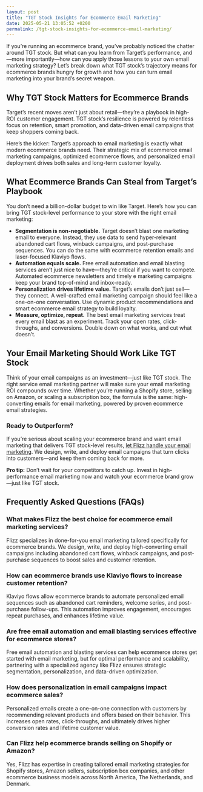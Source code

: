 ```yaml
---
layout: post
title: "TGT Stock Insights for Ecommerce Email Marketing"
date: 2025-05-21 13:05:52 +0200
permalink: /tgt-stock-insights-for-ecommerce-email-marketing/
---
```

If you’re running an ecommerce brand, you’ve probably noticed the chatter around TGT stock. But what can you learn from Target’s performance, and—more importantly—how can you apply those lessons to your own email marketing strategy? Let’s break down what TGT stock’s trajectory means for ecommerce brands hungry for growth and how you can turn email marketing into your brand’s secret weapon.

## Why TGT Stock Matters for Ecommerce Brands

Target’s recent moves aren’t just about retail—they’re a playbook in high-ROI customer engagement. TGT stock’s resilience is powered by relentless focus on retention, smart promotion, and data-driven email campaigns that keep shoppers coming back.

Here’s the kicker: Target’s approach to email marketing is exactly what modern ecommerce brands need. Their strategic mix of ecommerce email marketing campaigns, optimized ecommerce flows, and personalized email deployment drives both sales and long-term customer loyalty.

## What Ecommerce Brands Can Steal from Target’s Playbook

You don’t need a billion-dollar budget to win like Target. Here’s how you can bring TGT stock-level performance to your store with the right email marketing:

- **Segmentation is non-negotiable.** Target doesn’t blast one marketing email to everyone. Instead, they use data to send hyper-relevant abandoned cart flows, winback campaigns, and post-purchase sequences. You can do the same with ecommerce retention emails and laser-focused Klaviyo flows.
- **Automation equals scale.** Free email automation and email blasting services aren’t just nice to have—they’re critical if you want to compete. Automated ecommerce newsletters and timely e marketing campaigns keep your brand top-of-mind and inbox-ready.
- **Personalization drives lifetime value.** Target’s emails don’t just sell—they connect. A well-crafted email marketing campaign should feel like a one-on-one conversation. Use dynamic product recommendations and smart ecommerce email strategy to build loyalty.
- **Measure, optimize, repeat.** The best email marketing services treat every email blast as an experiment. Track your open rates, click-throughs, and conversions. Double down on what works, and cut what doesn’t.

## Your Email Marketing Should Work Like TGT Stock

Think of your email campaigns as an investment—just like TGT stock. The right service email marketing partner will make sure your email marketing ROI compounds over time. Whether you’re running a Shopify store, selling on Amazon, or scaling a subscription box, the formula is the same: high-converting emails for email marketing, powered by proven ecommerce email strategies.

### Ready to Outperform?

If you’re serious about scaling your ecommerce brand and want email marketing that delivers TGT stock-level results, [let Flizz handle your email marketing](https://flizzgrowth.com/email). We design, write, and deploy email campaigns that turn clicks into customers—and keep them coming back for more.

**Pro tip:** Don’t wait for your competitors to catch up. Invest in high-performance email marketing now and watch your ecommerce brand grow—just like TGT stock.

## Frequently Asked Questions (FAQs)

### What makes Flizz the best choice for ecommerce email marketing services?

Flizz specializes in done-for-you email marketing tailored specifically for ecommerce brands. We design, write, and deploy high-converting email campaigns including abandoned cart flows, winback campaigns, and post-purchase sequences to boost sales and customer retention.

### How can ecommerce brands use Klaviyo flows to increase customer retention?

Klaviyo flows allow ecommerce brands to automate personalized email sequences such as abandoned cart reminders, welcome series, and post-purchase follow-ups. This automation improves engagement, encourages repeat purchases, and enhances lifetime value.

### Are free email automation and email blasting services effective for ecommerce stores?

Free email automation and blasting services can help ecommerce stores get started with email marketing, but for optimal performance and scalability, partnering with a specialized agency like Flizz ensures strategic segmentation, personalization, and data-driven optimization.

### How does personalization in email campaigns impact ecommerce sales?

Personalized emails create a one-on-one connection with customers by recommending relevant products and offers based on their behavior. This increases open rates, click-throughs, and ultimately drives higher conversion rates and lifetime customer value.

### Can Flizz help ecommerce brands selling on Shopify or Amazon?

Yes, Flizz has expertise in creating tailored email marketing strategies for Shopify stores, Amazon sellers, subscription box companies, and other ecommerce business models across North America, The Netherlands, and Denmark.

<script type="application/ld+json">
{
  "@context": "https://schema.org",
  "@type": "BlogPosting",
  "headline": "TGT Stock Insights for Ecommerce Email Marketing",
  "description": "Insights on how ecommerce brands can learn from Target's TGT stock performance by applying effective email marketing strategies including segmentation, automation, and personalization.",
  "author": {
    "@type": "Person",
    "name": "Flizz"
  },
  "publisher": {
    "@type": "Person",
    "name": "Flizz"
  },
  "datePublished": "2024-06-01",
  "mainEntityOfPage": {
    "@type": "WebPage",
    "@id": "https://flizzgrowth.com/blog/tgt-stock-insights-ecommerce-email-marketing"
  },
  "keywords": "email marketing, ecommerce email marketing, email deployment, email campaigns, ecommerce retention emails, Klaviyo flows, email marketing services, ecommerce email strategy, abandoned cart flows, winback campaigns, ecommerce newsletters, Shopify email marketing"
}
</script>

<script type="application/ld+json">
{
  "@context": "https://schema.org",
  "@type": "FAQPage",
  "mainEntity": [
    {
      "@type": "Question",
      "name": "What makes Flizz the best choice for ecommerce email marketing services?",
      "acceptedAnswer": {
        "@type": "Answer",
        "text": "Flizz specializes in done-for-you email marketing tailored specifically for ecommerce brands. We design, write, and deploy high-converting email campaigns including abandoned cart flows, winback campaigns, and post-purchase sequences to boost sales and customer retention."
      }
    },
    {
      "@type": "Question",
      "name": "How can ecommerce brands use Klaviyo flows to increase customer retention?",
      "acceptedAnswer": {
        "@type": "Answer",
        "text": "Klaviyo flows allow ecommerce brands to automate personalized email sequences such as abandoned cart reminders, welcome series, and post-purchase follow-ups. This automation improves engagement, encourages repeat purchases, and enhances lifetime value."
      }
    },
    {
      "@type": "Question",
      "name": "Are free email automation and email blasting services effective for ecommerce stores?",
      "acceptedAnswer": {
        "@type": "Answer",
        "text": "Free email automation and blasting services can help ecommerce stores get started with email marketing, but for optimal performance and scalability, partnering with a specialized agency like Flizz ensures strategic segmentation, personalization, and data-driven optimization."
      }
    },
    {
      "@type": "Question",
      "name": "How does personalization in email campaigns impact ecommerce sales?",
      "acceptedAnswer": {
        "@type": "Answer",
        "text": "Personalized emails create a one-on-one connection with customers by recommending relevant products and offers based on their behavior. This increases open rates, click-throughs, and ultimately drives higher conversion rates and lifetime customer value."
      }
    },
    {
      "@type": "Question",
      "name": "Can Flizz help ecommerce brands selling on Shopify or Amazon?",
      "acceptedAnswer": {
        "@type": "Answer",
        "text": "Yes, Flizz has expertise in creating tailored email marketing strategies for Shopify stores, Amazon sellers, subscription box companies, and other ecommerce business models across North America, The Netherlands, and Denmark."
      }
    }
  ]
}
</script>